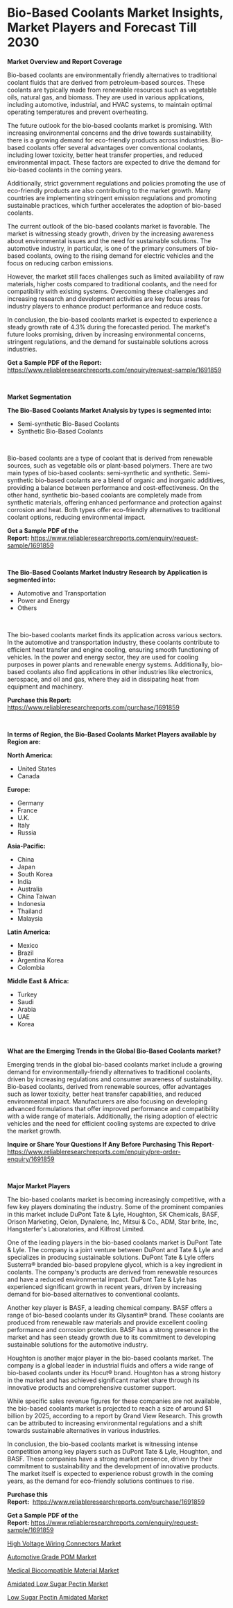 <p><h1>Bio-Based Coolants Market Insights, Market Players and Forecast Till 2030</h1></p><p><strong>Market Overview and Report Coverage</strong></p>
<p><p>Bio-based coolants are environmentally friendly alternatives to traditional coolant fluids that are derived from petroleum-based sources. These coolants are typically made from renewable resources such as vegetable oils, natural gas, and biomass. They are used in various applications, including automotive, industrial, and HVAC systems, to maintain optimal operating temperatures and prevent overheating.</p><p>The future outlook for the bio-based coolants market is promising. With increasing environmental concerns and the drive towards sustainability, there is a growing demand for eco-friendly products across industries. Bio-based coolants offer several advantages over conventional coolants, including lower toxicity, better heat transfer properties, and reduced environmental impact. These factors are expected to drive the demand for bio-based coolants in the coming years.</p><p>Additionally, strict government regulations and policies promoting the use of eco-friendly products are also contributing to the market growth. Many countries are implementing stringent emission regulations and promoting sustainable practices, which further accelerates the adoption of bio-based coolants.</p><p>The current outlook of the bio-based coolants market is favorable. The market is witnessing steady growth, driven by the increasing awareness about environmental issues and the need for sustainable solutions. The automotive industry, in particular, is one of the primary consumers of bio-based coolants, owing to the rising demand for electric vehicles and the focus on reducing carbon emissions.</p><p>However, the market still faces challenges such as limited availability of raw materials, higher costs compared to traditional coolants, and the need for compatibility with existing systems. Overcoming these challenges and increasing research and development activities are key focus areas for industry players to enhance product performance and reduce costs.</p><p>In conclusion, the bio-based coolants market is expected to experience a steady growth rate of 4.3% during the forecasted period. The market's future looks promising, driven by increasing environmental concerns, stringent regulations, and the demand for sustainable solutions across industries.</p></p>
<p><strong>Get a Sample PDF of the Report:</strong> <a href="https://www.reliableresearchreports.com/enquiry/request-sample/1691859">https://www.reliableresearchreports.com/enquiry/request-sample/1691859</a></p>
<p>&nbsp;</p>
<p><strong>Market Segmentation</strong></p>
<p><strong>The Bio-Based Coolants Market Analysis by types is segmented into:</strong></p>
<p><ul><li>Semi-synthetic Bio-Based Coolants</li><li>Synthetic Bio-Based Coolants</li></ul></p>
<p>&nbsp;</p>
<p><p>Bio-based coolants are a type of coolant that is derived from renewable sources, such as vegetable oils or plant-based polymers. There are two main types of bio-based coolants: semi-synthetic and synthetic. Semi-synthetic bio-based coolants are a blend of organic and inorganic additives, providing a balance between performance and cost-effectiveness. On the other hand, synthetic bio-based coolants are completely made from synthetic materials, offering enhanced performance and protection against corrosion and heat. Both types offer eco-friendly alternatives to traditional coolant options, reducing environmental impact.</p></p>
<p><strong>Get a Sample PDF of the Report:</strong>&nbsp;<a href="https://www.reliableresearchreports.com/enquiry/request-sample/1691859">https://www.reliableresearchreports.com/enquiry/request-sample/1691859</a></p>
<p>&nbsp;</p>
<p><strong>The Bio-Based Coolants Market Industry Research by Application is segmented into:</strong></p>
<p><ul><li>Automotive and Transportation</li><li>Power and Energy</li><li>Others</li></ul></p>
<p>&nbsp;</p>
<p><p>The bio-based coolants market finds its application across various sectors. In the automotive and transportation industry, these coolants contribute to efficient heat transfer and engine cooling, ensuring smooth functioning of vehicles. In the power and energy sector, they are used for cooling purposes in power plants and renewable energy systems. Additionally, bio-based coolants also find applications in other industries like electronics, aerospace, and oil and gas, where they aid in dissipating heat from equipment and machinery.</p></p>
<p><strong>Purchase this Report:</strong>&nbsp; <a href="https://www.reliableresearchreports.com/purchase/1691859">https://www.reliableresearchreports.com/purchase/1691859</a></p>
<p>&nbsp;</p>
<p><strong>In terms of Region, the Bio-Based Coolants Market Players available by Region are:</strong></p>
<p>
    <p> <strong> North America: </strong>
        <ul>
            <li>United States</li>
            <li>Canada</li>
        </ul>
        </p> 
    <p> <strong> Europe: </strong>
        <ul>
            <li>Germany</li>
            <li>France</li>
            <li>U.K.</li>
            <li>Italy</li>
            <li>Russia</li>
        </ul>
        </p> 
    <p> <strong> Asia-Pacific: </strong>
        <ul>
            <li>China</li>
            <li>Japan</li>
            <li>South Korea</li>
            <li>India</li>
            <li>Australia</li>
            <li>China Taiwan</li>
            <li>Indonesia</li>
            <li>Thailand</li>
            <li>Malaysia</li>
        </ul>
        </p> 
    <p> <strong> Latin America: </strong>
        <ul>
            <li>Mexico</li>
            <li>Brazil</li>
            <li>Argentina Korea</li>
            <li>Colombia</li>
        </ul>
        </p> 
    <p> <strong> Middle East & Africa: </strong>
        <ul>
            <li>Turkey</li>
            <li>Saudi</li>
            <li>Arabia</li>
            <li>UAE</li>
            <li>Korea</li>
        </ul>
    </p>
    </p>
<p>&nbsp;</p>
<p><strong>What are the Emerging Trends in the Global Bio-Based Coolants market?</strong></p>
<p><p>Emerging trends in the global bio-based coolants market include a growing demand for environmentally-friendly alternatives to traditional coolants, driven by increasing regulations and consumer awareness of sustainability. Bio-based coolants, derived from renewable sources, offer advantages such as lower toxicity, better heat transfer capabilities, and reduced environmental impact. Manufacturers are also focusing on developing advanced formulations that offer improved performance and compatibility with a wide range of materials. Additionally, the rising adoption of electric vehicles and the need for efficient cooling systems are expected to drive the market growth.</p></p>
<p><strong>Inquire or Share Your Questions If Any Before Purchasing This Report</strong>- <a href="https://www.reliableresearchreports.com/enquiry/pre-order-enquiry/1691859">https://www.reliableresearchreports.com/enquiry/pre-order-enquiry/1691859</a></p>
<p>&nbsp;</p>
<p><strong>Major Market Players</strong></p>
<p><p>The bio-based coolants market is becoming increasingly competitive, with a few key players dominating the industry. Some of the prominent companies in this market include DuPont Tate & Lyle, Houghton, SK Chemicals, BASF, Orison Marketing, Oelon, Dynalene, Inc, Mitsui & Co., ADM, Star brite, Inc, Hangsterfer's Laboratories, and Kilfrost Limited.</p><p>One of the leading players in the bio-based coolants market is DuPont Tate & Lyle. The company is a joint venture between DuPont and Tate & Lyle and specializes in producing sustainable solutions. DuPont Tate & Lyle offers Susterra® branded bio-based propylene glycol, which is a key ingredient in coolants. The company's products are derived from renewable resources and have a reduced environmental impact. DuPont Tate & Lyle has experienced significant growth in recent years, driven by increasing demand for bio-based alternatives to conventional coolants.</p><p>Another key player is BASF, a leading chemical company. BASF offers a range of bio-based coolants under its Glysantin® brand. These coolants are produced from renewable raw materials and provide excellent cooling performance and corrosion protection. BASF has a strong presence in the market and has seen steady growth due to its commitment to developing sustainable solutions for the automotive industry.</p><p>Houghton is another major player in the bio-based coolants market. The company is a global leader in industrial fluids and offers a wide range of bio-based coolants under its Hocut® brand. Houghton has a strong history in the market and has achieved significant market share through its innovative products and comprehensive customer support.</p><p>While specific sales revenue figures for these companies are not available, the bio-based coolants market is projected to reach a size of around $1 billion by 2025, according to a report by Grand View Research. This growth can be attributed to increasing environmental regulations and a shift towards sustainable alternatives in various industries.</p><p>In conclusion, the bio-based coolants market is witnessing intense competition among key players such as DuPont Tate & Lyle, Houghton, and BASF. These companies have a strong market presence, driven by their commitment to sustainability and the development of innovative products. The market itself is expected to experience robust growth in the coming years, as the demand for eco-friendly solutions continues to rise.</p></p>
<p><strong>Purchase this Report:</strong>&nbsp;&nbsp;<a href="https://www.reliableresearchreports.com/purchase/1691859">https://www.reliableresearchreports.com/purchase/1691859</a></p>
<p></p>
<p><strong>Get a Sample PDF of the Report:</strong>&nbsp;<a href="https://www.reliableresearchreports.com/enquiry/request-sample/1691859">https://www.reliableresearchreports.com/enquiry/request-sample/1691859</a></p>
<p><p><a href="https://www.linkedin.com/pulse/high-voltage-wiring-connectors-market-insights-players-s4xje/">High Voltage Wiring Connectors Market</a></p><p><a href="https://medium.com/@jailynpurdy1934/automotive-grade-pom-market-trends-and-market-analysis-forecasted-for-period-2023-2030-37692c864136">Automotive Grade POM Market</a></p><p><a href="https://medium.com/@germanbraun1929/medical-biocompatible-material-market-focuses-on-market-share-size-and-projected-forecast-till-8c4114104212">Medical Biocompatible Material Market</a></p><p><a href="https://www.linkedin.com/pulse/amidated-low-sugar-pectin-market-share-amp-new-trends-2n09e/">Amidated Low Sugar Pectin Market</a></p><p><a href="https://www.linkedin.com/pulse/low-sugar-pectin-amidated-market-size-growth-forecast-from-gbade/">Low Sugar Pectin Amidated Market</a></p></p>